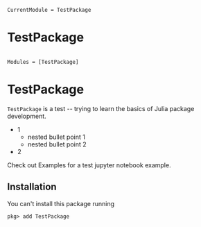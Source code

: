 ```@meta
CurrentModule = TestPackage
```

# TestPackage

```@index
```

```@autodocs
Modules = [TestPackage]
```

# TestPackage

`TestPackage` is a test -- trying to learn the basics of Julia package development.

* 1
    - nested bullet point 1
    - nested bullet point 2
* 2



Check out Examples for a test jupyter notebook example.

## Installation

You can't install this package running

```
pkg> add TestPackage
```
